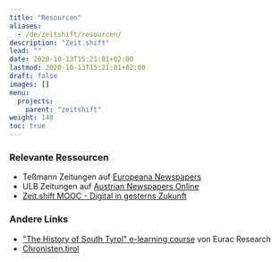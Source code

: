 ```yaml
---
title: "Resourcen"
aliases:
  - /de/zeitshift/resourcen/
description: "Zeit.shift"
lead: ""
date: 2020-10-13T15:21:01+02:00
lastmod: 2020-10-13T15:21:01+02:00
draft: false
images: []
menu:
  projects:
    parent: "zeitshift"
weight: 140
toc: true
---
```


### Relevante Ressourcen

- Teßmann Zeitungen auf [Europeana Newspapers](https://www.europeana.eu/en/collections/topic/18-newspapers)
- ULB Zeitungen auf [Austrian Newspapers Online](https://anno.onb.ac.at/)
- [Zeit.shift MOOC - Digital in gesterns Zukunft](https://imoox.at/mooc/local/landingpage/course.php?shortname=zeitshift&lang=de)


### Andere Links

- ["The History of South Tyrol" e-learning course](https://e-learning.eurac.edu/en/history-of-south-tyrol/#/) von Eurac Research
- [Chronisten.tirol](https://www.chronisten.tirol/)



<!--- - Zeit.shift auf [eu-citizen.science](https://eu-citizen.science/project/318)
- Zeit.shift auf [Bürger schaffen Wissen](https://www.buergerschaffenwissen.de/projekt/zeitshift-digital-gesterns-zukunft)
Zeit.shift auf [citizen-science.at](https://www.citizen-science.at/en/projects/how-to-list-a-project)-->
